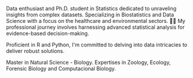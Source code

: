 Data enthusiast and Ph.D. student in Statistics dedicated to unraveling insights from complex datasets. Specializing in Biostatistics and Data Science with a focus on the healthcare and environmental sectors. 🌿🔬 My professional journey involves harnessing advanced statistical analysis for evidence-based decision-making.

Proficient in R and Python, I'm committed to delving into data intricacies to deliver robust solutions. 

Master in Natural Science - Biology. Expertises in Zoology, Ecology, Forensic Biology and Computacional Biology.
